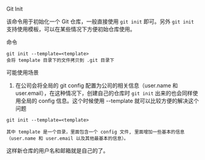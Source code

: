 Git Init

该命令用于初始化一个  Git 仓库，一般直接使用 `git init` 即可。另外 `git init` 支持使用模板，可以在某些情况下方便初始仓库使用。

命令
```
git init --template=<template>
会将 template 目录下的文件拷贝到 .git 目录下
```

可能使用场景

1. 在公司会将全局的 git config 配置为公司的相关信息（user.name 和 user.email），在这种情况下，创建自己的仓库时 `git init` 出来的也会同样使用全局的 config 信息。这个时候使用 --template 就可以比较方便的解决这个问题

```
git init --template=<template>

其中 template 是一个目录，里面包含一个 config 文件, 里面增加一些基本的信息（user.name 和 user.email 以及其他最基本的信息）。
```

这样新仓库的用户名和邮箱就是自己的了。

